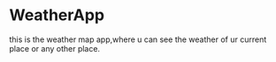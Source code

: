 # WeatherApp
this is the weather map app,where u can see the weather of ur current place or any other place.
